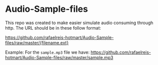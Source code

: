 # Audio-Sample-files
This repo was created to make easier simulate audio consuming through http.
The URL should be in these follow format:

https://github.com/rafaelreis-hotmart/Audio-Sample-files/raw/master/{filename.ext}

Example: For the `sample.mp3` file we have:
https://github.com/rafaelreis-hotmart/Audio-Sample-files/raw/master/sample.mp3

